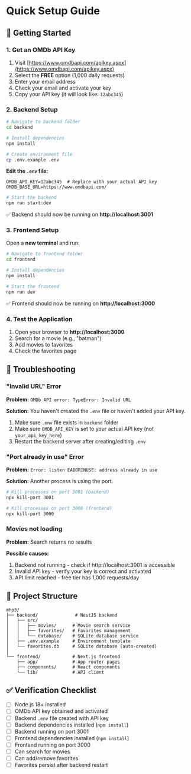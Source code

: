 # Quick Setup Guide

## 🚀 Getting Started

### 1. Get an OMDb API Key
1. Visit [https://www.omdbapi.com/apikey.aspx](https://www.omdbapi.com/apikey.aspx)
2. Select the **FREE** option (1,000 daily requests)
3. Enter your email address
4. Check your email and activate your key
5. Copy your API key (it will look like: `12abc345`)

### 2. Backend Setup

```bash
# Navigate to backend folder
cd backend

# Install dependencies
npm install

# Create environment file
cp .env.example .env
```

**Edit the `.env` file:**
```env
OMDB_API_KEY=12abc345  # Replace with your actual API key
OMDB_BASE_URL=https://www.omdbapi.com/
```

```bash
# Start the backend
npm run start:dev
```

✅ Backend should now be running on **http://localhost:3001**

### 3. Frontend Setup

Open a **new terminal** and run:

```bash
# Navigate to frontend folder
cd frontend

# Install dependencies
npm install

# Start the frontend
npm run dev
```

✅ Frontend should now be running on **http://localhost:3000**

### 4. Test the Application

1. Open your browser to **http://localhost:3000**
2. Search for a movie (e.g., "batman")
3. Add movies to favorites
4. Check the favorites page

## 🐛 Troubleshooting

### "Invalid URL" Error
**Problem:** `OMDb API error: TypeError: Invalid URL`

**Solution:** You haven't created the `.env` file or haven't added your API key.
1. Make sure `.env` file exists in `backend` folder
2. Make sure `OMDB_API_KEY` is set to your actual API key (not `your_api_key_here`)
3. Restart the backend server after creating/editing `.env`

### "Port already in use" Error
**Problem:** `Error: listen EADDRINUSE: address already in use`

**Solution:** Another process is using the port.
```bash
# Kill processes on port 3001 (backend)
npx kill-port 3001

# Kill processes on port 3000 (frontend)
npx kill-port 3000
```

### Movies not loading
**Problem:** Search returns no results

**Possible causes:**
1. Backend not running - check if http://localhost:3001 is accessible
2. Invalid API key - verify your key is correct and activated
3. API limit reached - free tier has 1,000 requests/day

## 📝 Project Structure

```
mhp3/
├── backend/              # NestJS backend
│   ├── src/
│   │   ├── movies/      # Movie search service
│   │   ├── favorites/   # Favorites management
│   │   └── database/    # SQLite database service
│   ├── .env.example     # Environment template
│   └── favorites.db     # SQLite database (auto-created)
│
└── frontend/            # Next.js frontend
    ├── app/             # App router pages
    ├── components/      # React components
    └── lib/             # API client
```

## ✅ Verification Checklist

- [ ] Node.js 18+ installed
- [ ] OMDb API key obtained and activated
- [ ] Backend `.env` file created with API key
- [ ] Backend dependencies installed (`npm install`)
- [ ] Backend running on port 3001
- [ ] Frontend dependencies installed (`npm install`)
- [ ] Frontend running on port 3000
- [ ] Can search for movies
- [ ] Can add/remove favorites
- [ ] Favorites persist after backend restart
